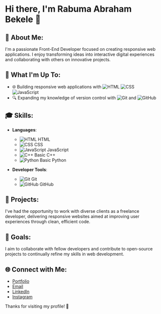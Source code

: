# Hi there, I'm Rabuma Abraham Bekele 👋

## 💫 About Me:
I'm a passionate Front-End Developer focused on creating responsive web applications. I enjoy transforming ideas into interactive digital experiences and collaborating with others on innovative projects.

## 🚀 What I'm Up To:
- 🌐 Building responsive web applications with 
  ![HTML](https://img.icons8.com/color/48/000000/html-5.png) 
  ![CSS](https://img.icons8.com/color/48/000000/css3.png) 
  ![JavaScript](https://img.icons8.com/color/48/000000/javascript.png)
- 🔍 Expanding my knowledge of version control with 
  ![Git](https://img.icons8.com/color/48/000000/git.png) 
  and 
  ![GitHub](https://img.icons8.com/color/48/000000/github.png)

## 🎓 Skills:
- **Languages**:
  - ![HTML](https://img.icons8.com/color/48/000000/html-5.png) HTML
  - ![CSS](https://img.icons8.com/color/48/000000/css3.png) CSS
  - ![JavaScript](https://img.icons8.com/color/48/000000/javascript.png) JavaScript
  - ![C++](https://img.icons8.com/color/48/000000/c-plus-plus-logo.png) Basic C++
  - ![Python](https://img.icons8.com/color/48/000000/python.png) Basic Python
  
- **Developer Tools**:
  - ![Git](https://img.icons8.com/color/48/000000/git.png) Git
  - ![GitHub](https://img.icons8.com/color/48/000000/github.png) GitHub

## 📂 Projects:
I've had the opportunity to work with diverse clients as a freelance developer, delivering responsive websites aimed at improving user experiences through clean, efficient code.

## 🎯 Goals:
I aim to collaborate with fellow developers and contribute to open-source projects to continually refine my skills in web development.

## 🌐 Connect with Me:
- [Portfolio](http://rabumaabraham.github.io/)
- [Email](mailto:iamrabuma@gmail.com)
- [LinkedIn](https://www.linkedin.com/in/rabuma/)
- [Instagram](https://www.instagram.com/_rabuma/)

Thanks for visiting my profile! 🚀

